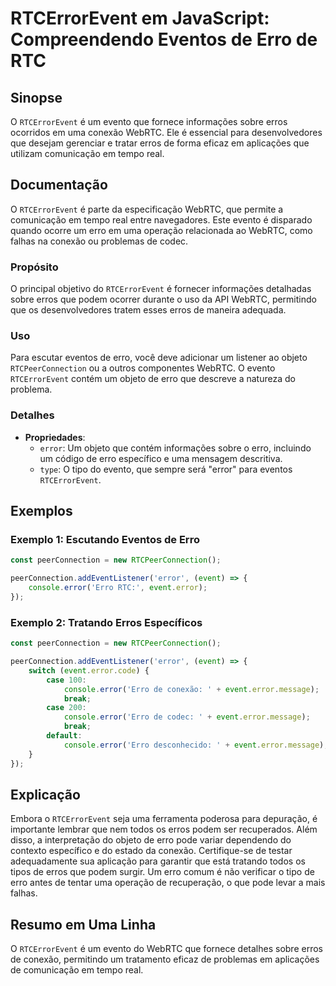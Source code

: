 <!--
Meta Description: # RTCErrorEvent em JavaScript: Compreendendo Eventos de Erro de RTC ## Sinopse O `RTCErrorEvent` é um evento que fornece informações sobre erros ocorr...
Meta Keywords: erro, que, error, rtcerrorevent, erros
-->

# RTCErrorEvent em JavaScript: Compreendendo Eventos de Erro de RTC

## Sinopse
O `RTCErrorEvent` é um evento que fornece informações sobre erros ocorridos em uma conexão WebRTC. Ele é essencial para desenvolvedores que desejam gerenciar e tratar erros de forma eficaz em aplicações que utilizam comunicação em tempo real.

## Documentação
O `RTCErrorEvent` é parte da especificação WebRTC, que permite a comunicação em tempo real entre navegadores. Este evento é disparado quando ocorre um erro em uma operação relacionada ao WebRTC, como falhas na conexão ou problemas de codec.

### Propósito
O principal objetivo do `RTCErrorEvent` é fornecer informações detalhadas sobre erros que podem ocorrer durante o uso da API WebRTC, permitindo que os desenvolvedores tratem esses erros de maneira adequada.

### Uso
Para escutar eventos de erro, você deve adicionar um listener ao objeto `RTCPeerConnection` ou a outros componentes WebRTC. O evento `RTCErrorEvent` contém um objeto de erro que descreve a natureza do problema.

### Detalhes
- **Propriedades**:
  - `error`: Um objeto que contém informações sobre o erro, incluindo um código de erro específico e uma mensagem descritiva.
  - `type`: O tipo do evento, que sempre será "error" para eventos `RTCErrorEvent`.

## Exemplos
### Exemplo 1: Escutando Eventos de Erro
```javascript
const peerConnection = new RTCPeerConnection();

peerConnection.addEventListener('error', (event) => {
    console.error('Erro RTC:', event.error);
});
```

### Exemplo 2: Tratando Erros Específicos
```javascript
const peerConnection = new RTCPeerConnection();

peerConnection.addEventListener('error', (event) => {
    switch (event.error.code) {
        case 100:
            console.error('Erro de conexão: ' + event.error.message);
            break;
        case 200:
            console.error('Erro de codec: ' + event.error.message);
            break;
        default:
            console.error('Erro desconhecido: ' + event.error.message);
    }
});
```

## Explicação
Embora o `RTCErrorEvent` seja uma ferramenta poderosa para depuração, é importante lembrar que nem todos os erros podem ser recuperados. Além disso, a interpretação do objeto de erro pode variar dependendo do contexto específico e do estado da conexão. Certifique-se de testar adequadamente sua aplicação para garantir que está tratando todos os tipos de erros que podem surgir. Um erro comum é não verificar o tipo de erro antes de tentar uma operação de recuperação, o que pode levar a mais falhas.

## Resumo em Uma Linha
O `RTCErrorEvent` é um evento do WebRTC que fornece detalhes sobre erros de conexão, permitindo um tratamento eficaz de problemas em aplicações de comunicação em tempo real.